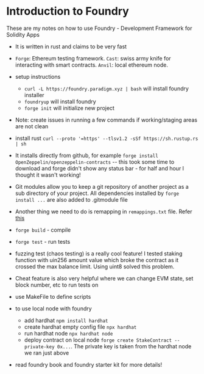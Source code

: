 # Introduction to Foundry

These are my notes on how to use Foundry - Development Framework for Solidity Apps

- It is written in rust and claims to be very fast
- `Forge`: Ethereum testing framework. `Cast`: swiss army knife for interacting with smart contracts. `Anvil`: local ethereum node.
- setup instructions
  - `curl -L https://foundry.paradigm.xyz | bash` will install foundry installer
  - `foundryup` will install foundry
  - `forge init` will initialize new project
- Note: create issues in running a few commands if working/staging areas are not clean 
- install rust `curl --proto '=https' --tlsv1.2 -sSf https://sh.rustup.rs | sh`

- It installs directly from github, for example `forge install OpenZeppelin/openzeppelin-contracts` -- this took some time to download and forge didn't show any status bar - for half and hour I thought it wasn't working!
- Git modules allow you to keep a git repository of another project as a sub directory of your project. All dependencies installed by `forge install ...` are also added to .gitmodule file
- Another thing we need to do is remapping in `remappings.txt` file. Refer [this](https://w.mirror.xyz/mOUlpgkWA178HNUW7xR20TdbGRV6dMid7uChqxf9Z58)
- `forge build` - compile
- `forge test` - run tests

- fuzzing test (chaos testing) is a really cool feature! I tested staking function with uin256 amount value which broke the contract as it crossed the max balance limit. Using uint8 solved this problem.
- Cheat feature is also very helpful where we can change EVM state, set block number, etc to run tests on
- use MakeFile to define scripts
- to use local node with foundry
  - add hardhat `npm install hardhat`
  - create hardhat empty config file `npx hardhat`
  - run hardhat node `npx hardhat node`
  - deploy contract on local node `forge create StakeContract --private-key 0x...`. The private key is taken from the hardhat node we ran just above
- read foundry book and foundry starter kit for more details!



